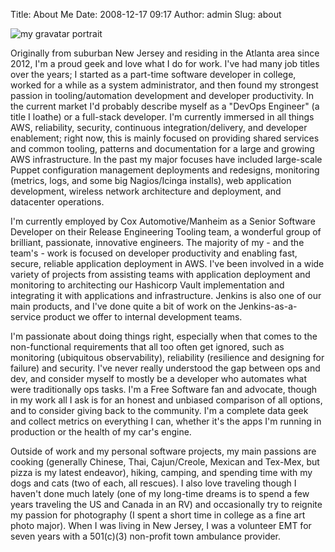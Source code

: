 Title: About Me
Date: 2008-12-17 09:17
Author: admin
Slug: about

![my gravatar portrait](https://www.gravatar.com/avatar/e74809005072f6d8dc133307e4a04e3b?s=300)

Originally from suburban New Jersey and residing in the Atlanta area since 2012, I'm a proud geek and love what I do for work. I've had many job titles over the years; I started as a part-time software developer in college, worked for a while as a system administrator, and then found my strongest passion in tooling/automation development and developer productivity. In the current market I'd probably describe myself as a "DevOps Engineer" (a title I loathe) or a full-stack developer. I'm currently immersed in all things AWS, reliability, security, continuous integration/delivery, and developer enablement; right now, this is mainly focused on providing shared services and common tooling, patterns and documentation for a large and growing AWS infrastructure. In the past my major focuses have included large-scale Puppet configuration management deployments and redesigns, monitoring (metrics, logs, and some big Nagios/Icinga installs), web application development, wireless network architecture and deployment, and datacenter operations.

I'm currently employed by Cox Automotive/Manheim as a Senior Software Developer on their Release Engineering Tooling team, a wonderful group of brilliant, passionate, innovative engineers. The majority of my - and the team's - work is focused on developer productivity and enabling fast, secure, reliable application deployment in AWS. I've been involved in a wide variety of projects from assisting teams with application deployment and monitoring to architecting our Hashicorp Vault implementation and integrating it with applications and infrastructure. Jenkins is also one of our main products, and I've done quite a bit of work on the Jenkins-as-a-service product we offer to internal development teams.

I'm passionate about doing things right, especially when that comes to the non-functional requirements that all too often get ignored, such as monitoring (ubiquitous observability), reliability (resilience and designing for failure) and security. I've never really understood the gap between ops and dev, and consider myself to mostly be a developer who automates what were traditionally ops tasks. I'm a Free Software fan and advocate, though in my work all I ask is for an honest and unbiased comparison of all options, and to consider giving back to the community. I'm a complete data geek and collect metrics on everything I can, whether it's the apps I'm running in production or the health of my car's engine.

Outside of work and my personal software projects, my main passions are cooking (generally Chinese, Thai, Cajun/Creole, Mexican and Tex-Mex, but pizza is my latest endeavor), hiking, camping, and spending time with my dogs and cats (two of each, all rescues). I also love traveling though I haven't done much lately (one of my long-time dreams is to spend a few years traveling the US and Canada in an RV) and occasionally try to reignite my passion for photography (I spent a short time in college as a fine art photo major). When I was living in New Jersey, I was a volunteer EMT for seven years with a 501(c)(3) non-profit town ambulance provider.
